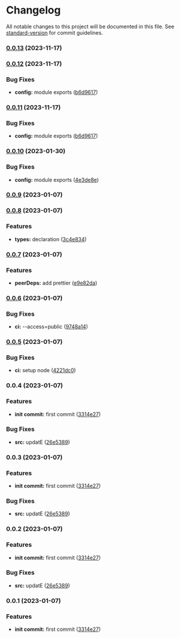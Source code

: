 # Changelog

All notable changes to this project will be documented in this file. See [standard-version](https://github.com/conventional-changelog/standard-version) for commit guidelines.

### [0.0.13](https://github.com/builderhub-platform/prettier-config/compare/v0.0.12...v0.0.13) (2023-11-17)

### [0.0.12](https://github.com/builderhub-platform/prettier-config/compare/v0.0.9...v0.0.12) (2023-11-17)


### Bug Fixes

* **config:** module exports ([b6d9617](https://github.com/builderhub-platform/prettier-config/commit/b6d96177a0b6f7bc247e233fd072375ec73d7bda))

### [0.0.11](https://github.com/builderhub-platform/prettier-config/compare/v0.0.9...v0.0.11) (2023-11-17)


### Bug Fixes

* **config:** module exports ([b6d9617](https://github.com/builderhub-platform/prettier-config/commit/b6d96177a0b6f7bc247e233fd072375ec73d7bda))

### [0.0.10](https://github.com/builderhub-platform/prettier-config/compare/v0.0.9...v0.0.10) (2023-01-30)


### Bug Fixes

* **config:** module exports ([4e3de8e](https://github.com/builderhub-platform/prettier-config/commit/4e3de8efec11e520f3b3c8ec98dd47cf5a7a113b))

### [0.0.9](https://github.com/builderhub-platform/prettier-config/compare/v0.0.8...v0.0.9) (2023-01-07)

### [0.0.8](https://github.com/builderhub-platform/prettier-config/compare/v0.0.7...v0.0.8) (2023-01-07)


### Features

* **types:** declaration ([3c4e834](https://github.com/builderhub-platform/prettier-config/commit/3c4e834daee145f65683ec2f2a83759c49a7ca2e))

### [0.0.7](https://github.com/builderhub-platform/prettier-config/compare/v0.0.6...v0.0.7) (2023-01-07)


### Features

* **peerDeps:** add prettier ([e9e82da](https://github.com/builderhub-platform/prettier-config/commit/e9e82da27b484c3819fcd83d3ac9d47c7b1665c4))

### [0.0.6](https://github.com/builderhub-platform/prettier-config/compare/v0.0.5...v0.0.6) (2023-01-07)


### Bug Fixes

* **ci:** --access=public ([9748a14](https://github.com/builderhub-platform/prettier-config/commit/9748a14f6a9cfdf41b0f2f9e57ab9c25d018a5ef))

### [0.0.5](https://github.com/builderhub-platform/prettier-config/compare/v0.0.4...v0.0.5) (2023-01-07)


### Bug Fixes

* **ci:** setup node ([4221dc0](https://github.com/builderhub-platform/prettier-config/commit/4221dc0176bc7da1faee063b51342ab75de09b88))

### 0.0.4 (2023-01-07)


### Features

* **init commit:** first commit ([3314e27](https://github.com/builderhub-platform/prettier-config/commit/3314e271100713326b3160858b78a6503171457d))


### Bug Fixes

* **src:** updatE ([26e5389](https://github.com/builderhub-platform/prettier-config/commit/26e5389681ff782434ef62c72a6f823bc4c4be88))

### 0.0.3 (2023-01-07)

### Features

- **init commit:** first commit ([3314e27](https://github.com/builderhub-platform/prettier-config/commit/3314e271100713326b3160858b78a6503171457d))

### Bug Fixes

- **src:** updatE ([26e5389](https://github.com/builderhub-platform/prettier-config/commit/26e5389681ff782434ef62c72a6f823bc4c4be88))

### 0.0.2 (2023-01-07)

### Features

- **init commit:** first commit ([3314e27](https://github.com/builderhub-platform/prettier-config/commit/3314e271100713326b3160858b78a6503171457d))

### Bug Fixes

- **src:** updatE ([26e5389](https://github.com/builderhub-platform/prettier-config/commit/26e5389681ff782434ef62c72a6f823bc4c4be88))

### 0.0.1 (2023-01-07)

### Features

- **init commit:** first commit ([3314e27](https://github.com/builderhub-platform/prettier-config/commit/3314e271100713326b3160858b78a6503171457d))

